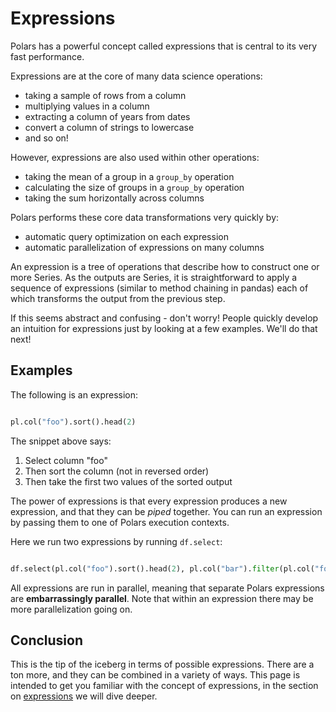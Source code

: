 # Expressions


Polars has a powerful concept called expressions that is central to its very fast performance.


Expressions are at the core of many data science operations:


* taking a sample of rows from a column
* multiplying values in a column
* extracting a column of years from dates
* convert a column of strings to lowercase
* and so on!


However, expressions are also used within other operations:


* taking the mean of a group in a `group_by` operation
* calculating the size of groups in a `group_by` operation
* taking the sum horizontally across columns


Polars performs these core data transformations very quickly by:


* automatic query optimization on each expression
* automatic parallelization of expressions on many columns


An expression is a tree of operations that describe how to construct one or more
Series. As the outputs are Series, it is straightforward to
apply a sequence of expressions (similar to method chaining in pandas) each of which
transforms the output from the previous step.


If this seems abstract and confusing - don't worry! People quickly develop an intuition for expressions
just by looking at a few examples. We'll do that next!


## Examples


The following is an expression:





     

```python

pl.col("foo").sort().head(2)

```





     








The snippet above says:


1. Select column "foo"
2. Then sort the column (not in reversed order)
3. Then take the first two values of the sorted output


The power of expressions is that every expression produces a new expression, and that they
can be *piped* together. You can run an expression by passing them to one of Polars execution contexts.


Here we run two expressions by running `df.select`:





 

```python

df.select(pl.col("foo").sort().head(2), pl.col("bar").filter(pl.col("foo") == 1).sum())

```





 








All expressions are run in parallel, meaning that separate Polars expressions are **embarrassingly parallel**. Note that within an expression there may be more parallelization going on.


## Conclusion


This is the tip of the iceberg in terms of possible expressions. There are a ton more, and they can be combined in a variety of ways. This page is intended to get you familiar with the concept of expressions, in the section on [expressions](../../expressions/operators/) we will dive deeper.